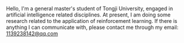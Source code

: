 Hello, I'm a general master's student of Tongji University, engaged in artificial intelligence related disciplines. 
At present, I am doing some research related to the application of reinforcement learning. 
If there is anything I can communicate with, please contact me through my email: 
1139238142@qq.com
